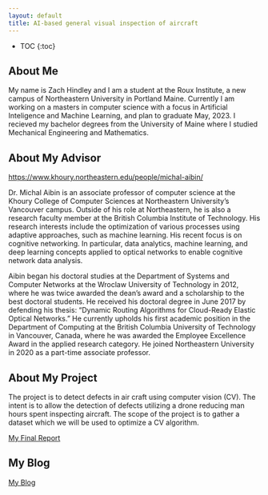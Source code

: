 ```yaml
---
layout: default
title: AI-based general visual inspection of aircraft
---
```


* TOC
{:toc}

## About Me

My name is Zach Hindley and I am a student at the Roux Institute, a new campus of Northeastern University in Portland Maine. Currently I am working on a masters in computer science with a focus in Artificial Inteligence and Machine Learning, and plan to graduate May, 2023. I recieved my bachelor degrees from the University of Maine where I studied Mechanical Engineering and Mathematics. 

## About My Advisor

https://www.khoury.northeastern.edu/people/michal-aibin/

Dr. Michal Aibin is an associate professor of computer science at the Khoury College of Computer Sciences at  Northeastern University’s Vancouver campus. Outside of his role at Northeastern, he is also a research faculty member at the British Columbia Institute of Technology. His research interests include the optimization of various processes using adaptive approaches, such as machine learning. His recent focus is on cognitive networking. In particular, data analytics, machine learning, and deep learning concepts applied to optical networks to enable cognitive network data analysis.

Aibin began his doctoral studies at the Department of Systems and Computer Networks at the Wroclaw University of Technology in 2012, where he was twice awarded the dean’s award and a scholarship to the best doctoral students. He received his doctoral degree in June 2017 by defending his thesis: “Dynamic Routing Algorithms for Cloud-Ready Elastic Optical Networks.” He currently upholds his first academic position in the Department of Computing at the British Columbia University of Technology in Vancouver, Canada, where he was awarded the Employee Excellence Award in the applied research category. He joined Northeastern University in 2020 as a part-time associate professor.


## About My Project

The project is to detect defects in air craft using computer vision (CV). The intent is to allow the detection of defects utilizing a drone reducing man hours spent
inspecting aircraft. The scope of the project is to gather a dataset which we will be used to optimize a CV algorithm.

[My Final Report](files/finalreport.pdf)

## My Blog

[My Blog](blog.html)
